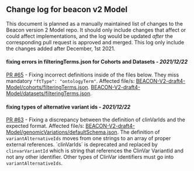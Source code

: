 ## Change log for beacon v2 Model
This document is planned as a manually maintained list of changes to the Beacon version 2 Model repo.
It should only include changes that affect or could affect implementations, and the log would be updated *after* the corresponding pull request is approved and merged.
This log only include the changes added after December, 1st 2021.

#### fixing errors in filteringTerms.json for Cohorts and Datasets - *2021/12/22*
[PR #65](https://github.com/ga4gh-beacon/beacon-v2-Models/pull/65) - 
Fixing incorrect definitions inside of the files below. They miss mandatory `"ftType": "ontologyTerm"`.
Affected file/s: [BEACON-V2-draft4-Model/cohorts/filteringTerms.json](https://github.com/ga4gh-beacon/beacon-v2-Models/pull/65/files#diff-47829c52eadf20dd057cdb0f03eb2a4de97574ab6057234e467a511ca5d9b8a5).
[BEACON-V2-draft4-Model/datasets/filteringTerms.json](https://github.com/ga4gh-beacon/beacon-v2-Models/pull/65/files#diff-33c51bc6a48e80638da9968dc3cf8c28355094d1e4ad017fbe3938554ad38066).

#### fixing types of alternative variant ids - *2021/12/22*
[PR #63](https://github.com/ga4gh-beacon/beacon-v2-Models/pull/63) - 
Fixing a discrepancy between the definition of clinVarIds and the expected format.
Affected file/s: [BEACON-V2-draft4-Model/genomicVariations/defaultSchema.json](https://github.com/ga4gh-beacon/beacon-v2-Models/pull/63/files#diff-3ccc5c218dab29225d70c861364bc333a617ea19f8e405f7a296f32a5a3c4eca).
The definition of `variantAlternativeIds` moves from one strings to an array of proper external references.
´clinVarIds´ is deprecated and replaced by `clinvarVariantId` which is string that references the ClinVar VariantId and not any other identifier. Other types of ClinVar identifiers must go into `variantAlternativeIds`.
